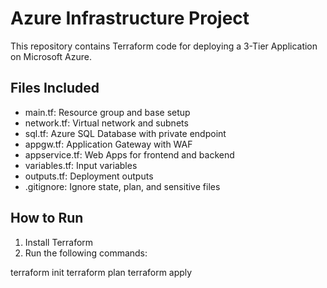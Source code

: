 # Azure Infrastructure Project
This repository contains Terraform code for deploying a 3-Tier Application on Microsoft Azure.  

## Files Included
- main.tf: Resource group and base setup  
- network.tf: Virtual network and subnets  
- sql.tf: Azure SQL Database with private endpoint  
- appgw.tf: Application Gateway with WAF  
- appservice.tf: Web Apps for frontend and backend  
- variables.tf: Input variables  
- outputs.tf: Deployment outputs  
- .gitignore: Ignore state, plan, and sensitive files  

## How to Run
1. Install Terraform  
2. Run the following commands:

terraform init
terraform plan
terraform apply
